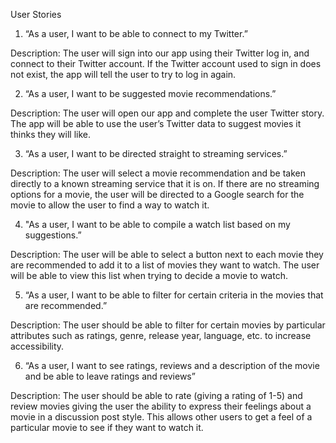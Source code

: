 User Stories

1. “As a user, I want to be able to connect to my Twitter.”

Description: The user will sign into our app using their Twitter log in, and connect to their Twitter account. If the Twitter account used to sign in does not exist, the app will tell the user to try to log in again.
	

2. “As a user, I want to be suggested movie recommendations.”

Description: The user will open our app and complete the user Twitter story. The app will be able to use the user’s Twitter data to suggest movies it thinks they will like. 
	

3. “As a user, I want to be directed straight to streaming services.”

Description: The user will select a movie recommendation and be taken directly to a known streaming service that it is on. If there are no streaming options for a movie, the user will be directed to a Google 	search for the movie to allow the user to find a way to watch it. 
	

4. "As a user, I want to be able to compile a watch list based on my suggestions.”

Description: The user will be able to select a button next to each movie they are recommended to add it to a list of movies they want to watch. The user will be able to view this list when trying to decide a movie to watch. 


5. “As a user, I want to be able to filter for certain criteria in the movies that are recommended.”

Description: The user should be able to filter for certain movies by particular attributes such as ratings, genre, release year, language, etc. to increase accessibility.


6. “As a user, I want to see ratings, reviews and a description of the movie and be able to leave ratings and reviews”

Description: The user should be able to rate (giving a rating of 1-5) and review movies giving the user the ability to express their feelings about a movie in a discussion post style. This allows other users to get a feel of a particular movie to see if they want to watch it.
